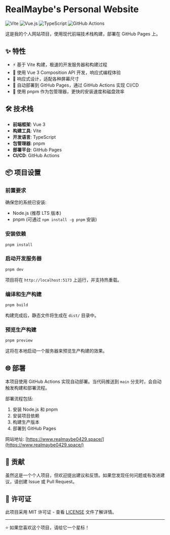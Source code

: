 # RealMaybe's Personal Website

![Vite](https://img.shields.io/badge/vite-%23646CFF.svg?style=for-the-badge&logo=vite&logoColor=white)
![Vue.js](https://img.shields.io/badge/vue.js-%2342b883.svg?style=for-the-badge&logo=vuedotjs&logoColor=white)
![TypeScript](https://img.shields.io/badge/typescript-%23007ACC.svg?style=for-the-badge&logo=typescript&logoColor=white)
![GitHub Actions](https://img.shields.io/badge/github%20actions-%232671E5.svg?style=for-the-badge&logo=githubactions&logoColor=white)

这是我的个人网站项目，使用现代前端技术栈构建，部署在 GitHub Pages 上。

## ✨ 特性

- ⚡ 基于 Vite 构建，极速的开发服务器和构建过程
- 🎨 使用 Vue 3 Composition API 开发，响应式编程体验
- 📱 响应式设计，适配各种屏幕尺寸
- 🚀 自动部署到 GitHub Pages，通过 GitHub Actions 实现 CI/CD
- 🔧 使用 pnpm 作为包管理器，更快的安装速度和磁盘效率

## 🛠️ 技术栈

- **前端框架**: Vue 3
- **构建工具**: Vite
- **开发语言**: TypeScript
- **包管理器**: pnpm
- **部署平台**: GitHub Pages
- **CI/CD**: GitHub Actions

## 📦 项目设置

### 前置要求

确保您的系统已安装:

- Node.js (推荐 LTS 版本)
- pnpm (可通过 `npm install -g pnpm` 安装)

### 安装依赖

```bash
pnpm install
```

### 启动开发服务器

```bash
pnpm dev
```

项目将在 `http://localhost:5173` 上运行，并支持热重载。

### 编译和生产构建

```bash
pnpm build
```

构建完成后，静态文件将生成在 `dist/` 目录中。

### 预览生产构建

```bash
pnpm preview
```

这将在本地启动一个服务器来预览生产构建的效果。

## 🌐 部署

本项目使用 GitHub Actions 实现自动部署。当代码推送到 `main` 分支时，会自动触发构建和部署流程。

部署流程包括:

1. 安装 Node.js 和 pnpm
2. 安装项目依赖
3. 构建生产版本
4. 部署到 GitHub Pages

网站地址: [https://www.realmaybe0429.space/](https://www.realmaybe0429.space/)

## 🤝 贡献

虽然这是一个个人项目，但欢迎提出建议和反馈。如果您发现任何问题或有改进建议，请创建 Issue 或 Pull Request。

## 📄 许可证

此项目采用 MIT 许可证 - 查看 [LICENSE](LICENSE) 文件了解详情。

---

⭐ 如果您喜欢这个项目，请给它一个星标！

